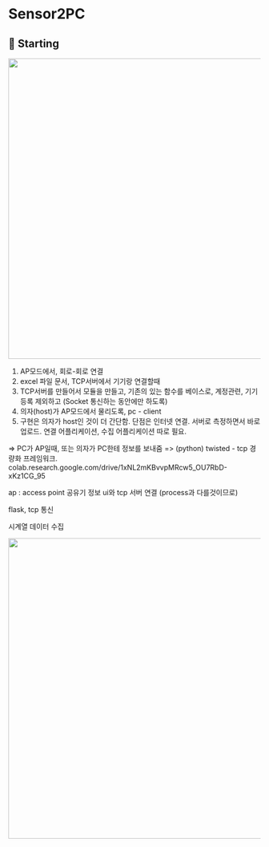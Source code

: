 # Sensor2PC

## :cactus: Starting


<div>
  <img width="600" src = "https://user-images.githubusercontent.com/27392019/73799696-ffaa4880-47f9-11ea-8da0-8abf71765644.png">
 </div>

1. AP모드에서, 회로-회로 연결
2. excel 파일 문서, TCP서버에서 기기랑 연결할때
3. TCP서버를 만들어서 모듈을 만들고, 기존의 있는 함수를 베이스로, 계정관련, 기기등록 제외하고 (Socket 통신하는 동안에만 하도록)
5. 의자(host)가 AP모드에서 물리도록, pc - client
6. 구현은 의자가 host인 것이 더 간단함. 단점은 인터넷 연결. 서버로 측정하면서 바로 업로드. 연결 어플리케이션, 수집 어플리케이션 따로 필요.

=> PC가 AP일때, 또는 의자가 PC한테 정보를 보내줌
=> (python) twisted - tcp 경량화 프레임워크. 
colab.research.google.com/drive/1xNL2mKBvvpMRcw5_OU7RbD-xKz1CG_95

ap : access point 공유기 정보
ui와 tcp 서버 연결 (process과 다를것이므로)

flask, tcp 통신

시계열 데이터 수집

<div>
  <img width="600" src = "https://user-images.githubusercontent.com/27392019/73799699-033dcf80-47fa-11ea-8e26-373eef145c5e.png">
 </div>
